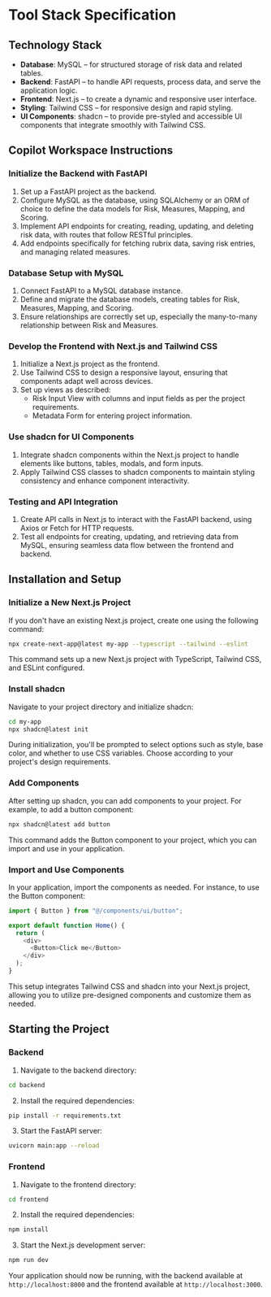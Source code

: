 # Tool Stack Specification

## Technology Stack

- **Database**: MySQL – for structured storage of risk data and related tables.
- **Backend**: FastAPI – to handle API requests, process data, and serve the application logic.
- **Frontend**: Next.js – to create a dynamic and responsive user interface.
- **Styling**: Tailwind CSS – for responsive design and rapid styling.
- **UI Components**: shadcn – to provide pre-styled and accessible UI components that integrate smoothly with Tailwind CSS.

## Copilot Workspace Instructions

### Initialize the Backend with FastAPI

1. Set up a FastAPI project as the backend.
2. Configure MySQL as the database, using SQLAlchemy or an ORM of choice to define the data models for Risk, Measures, Mapping, and Scoring.
3. Implement API endpoints for creating, reading, updating, and deleting risk data, with routes that follow RESTful principles.
4. Add endpoints specifically for fetching rubrix data, saving risk entries, and managing related measures.

### Database Setup with MySQL

1. Connect FastAPI to a MySQL database instance.
2. Define and migrate the database models, creating tables for Risk, Measures, Mapping, and Scoring.
3. Ensure relationships are correctly set up, especially the many-to-many relationship between Risk and Measures.

### Develop the Frontend with Next.js and Tailwind CSS

1. Initialize a Next.js project as the frontend.
2. Use Tailwind CSS to design a responsive layout, ensuring that components adapt well across devices.
3. Set up views as described:
   - Risk Input View with columns and input fields as per the project requirements.
   - Metadata Form for entering project information.

### Use shadcn for UI Components

1. Integrate shadcn components within the Next.js project to handle elements like buttons, tables, modals, and form inputs.
2. Apply Tailwind CSS classes to shadcn components to maintain styling consistency and enhance component interactivity.

### Testing and API Integration

1. Create API calls in Next.js to interact with the FastAPI backend, using Axios or Fetch for HTTP requests.
2. Test all endpoints for creating, updating, and retrieving data from MySQL, ensuring seamless data flow between the frontend and backend.

## Installation and Setup

### Initialize a New Next.js Project

If you don't have an existing Next.js project, create one using the following command:

```bash
npx create-next-app@latest my-app --typescript --tailwind --eslint
```

This command sets up a new Next.js project with TypeScript, Tailwind CSS, and ESLint configured.

### Install shadcn

Navigate to your project directory and initialize shadcn:

```bash
cd my-app
npx shadcn@latest init
```

During initialization, you'll be prompted to select options such as style, base color, and whether to use CSS variables. Choose according to your project's design requirements.

### Add Components

After setting up shadcn, you can add components to your project. For example, to add a button component:

```bash
npx shadcn@latest add button
```

This command adds the Button component to your project, which you can import and use in your application.

### Import and Use Components

In your application, import the components as needed. For instance, to use the Button component:

```javascript
import { Button } from "@/components/ui/button";

export default function Home() {
  return (
    <div>
      <Button>Click me</Button>
    </div>
  );
}
```

This setup integrates Tailwind CSS and shadcn into your Next.js project, allowing you to utilize pre-designed components and customize them as needed.

## Starting the Project

### Backend

1. Navigate to the backend directory:

```bash
cd backend
```

2. Install the required dependencies:

```bash
pip install -r requirements.txt
```

3. Start the FastAPI server:

```bash
uvicorn main:app --reload
```

### Frontend

1. Navigate to the frontend directory:

```bash
cd frontend
```

2. Install the required dependencies:

```bash
npm install
```

3. Start the Next.js development server:

```bash
npm run dev
```

Your application should now be running, with the backend available at `http://localhost:8000` and the frontend available at `http://localhost:3000`.
